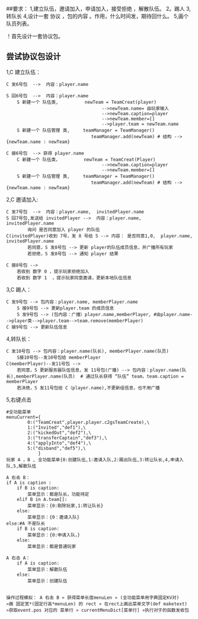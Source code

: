 ##要求：
1,建立队伍，邀请加入，申请加入，接受拒绝 ，解散队伍。
2。踢人
3,转队长
4,设计一套 协议  ，包的内容 。作用，什么时间发，期待回什么。
5,画个队员列表。

！首先设计一套协议包。

## 尝试协议包设计
1,C 建立队伍：


    C 发6号包  -->  内容：player.name

    S 回6号包  -->  内容：player.name
        S 新建一个 队伍类,          newTeam = TeamCreat(player)
                                        -->newTeam.name= 由玩家输入
                                        -->newTeam.caption=player
                                        -->newTeam.member=[]
                                        -->player.team = newTeam.name
        S 新建一个 队伍管理 类,     teamManager = TeamManager()
                                    teamManager.add(newTeam) # 结构 --> {newTeam.name : newTeam}

    C 接6号包  --> 获得 player.name
        C 新建一个 队伍类，         newTeam = TeamCreat(Player)
                                        -->newTeam.caption=player
                                        -->newTeam.member=[]
        S 新建一个 队伍管理 类,     teamManager = TeamManager()
                                    teamManager.add(newTeam) # 结构 --> {newTeam.name : newTeam}
2,C 邀请加入:


    C 发7号包  -->  内容：player.name,  invitedPlayer.name
    S 回7号包,发送给 invitedPlayer -->  内容：player.name,  invitedPlayer.name
            询问 是否同意加入 player 的队伍
    C(invitedPlayer)收到 7号，发 8 号给 S --> 内容： 是否同意1,0,  player.name, invitedPlayer.name
            若同意，S 发8号包 --> 更新 player的队伍成员信息，并广播所有玩家
            若拒绝，S 发8号包 --> 通知 player 结果

    C 接8号包 -->
        若收到 数字 0 ，提示玩家拒绝加入
        若收到 数字 1  ，提示玩家同意邀请，更新本地队伍信息

3,C 踢人：


    C 发9号包 --> 包内容：player.name, memberPlayer.name
        S 接9号包 --> 更新player.team 的成员信息
        S 发9号包 --> (包内容：广播）player.name,memberPlayer, #由player.name-->player类-->player.team-->team.remove(memberPlayer)
    C 接9号包 --> 更新队伍信息

4,转队长：


    C 发10号包 --> 包内容：player.name(队长), memberPlayer.name(队员)
        S接10号包--发10号包给 memberPlayer
    C(memberPlayer)--发11号包 -->
        若同意，S 更新服务器队伍信息，发 11号包(广播) --> 包内容：player.name(队长),memberPlayer.name(队员)  # 通过队长获得 “队伍” team，team.caption = memberPlayer
        若决绝，S 发11号包给 C（player.name),不更新组信息，也不用广播

5,右键点击

    #全功能菜单
    menuCurrent={
            0:("TeamCreat",player.player.c2gsTeamCreate),\
            1:("Invited","def1"),\
            2:("kickedOut","def2"),\
            3:("transferCaptain","def3"),\
            4:("applyInto","def4"),\
            5:("disband","def5"),\
                }
    玩家 A ，B , 全功能菜单{0:创建队伍,1:邀请入队,2:踢出队伍,3:转让队长,4,申请入队,5,解散队伍

    A 右击 B：
    if A is caption :
        if B is caption:
            菜单显示：都是队长，功能待定
        elif B in A.team[]:
            菜单显示：{0:剔除玩家,1:转让队长}
        else:
            菜单显示：{0：邀请入队}
    else:#A 不是队长
        if B is caption:
            菜单显示：{0:申请入队，}
        else:
            菜单显示：都是普通玩家

    A 右击 A：
        if A is caption:
            菜单显示：解散队伍
        else:
            菜单显示：创建队伍


    操作过程模拟： A 右击 B » 获得菜单长度menuLen » (全功能菜单用字典固定KV对)
    »画 固定宽*(固定行高*menuLen) 的 rect » 在rect上画出菜单文字(def maketext) 
    »获取event.pos 对应的 菜单行 » currentMenuDict[菜单行] »执行对于的函数发收包






